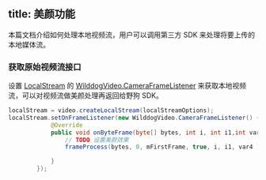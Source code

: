 title: 美颜功能
---

本篇文档介绍如何处理本地视频流，用户可以调用第三方 SDK 来处理将要上传的本地媒体流。


### 获取原始视频流接口

设置 [LocalStream](/conversation/Android/api/LocalStream.html) 的 [WilddogVideo.CameraFrameListener](/conversation/Android/api/camera-frame-listener.html) 来获取本地视频流，可以对视频流做美颜处理再返回给野狗 SDK。

```java
localStream = video.createLocalStream(localStreamOptions);
localStream.setOnFrameListener(new WilddogVideo.CameraFrameListener() {
            @Override
            public void onByteFrame(byte[] bytes, int i, int i1,int var4, long var5) {
                // TODO 设置美颜效果
                frameProcess(bytes, 0, mFirstFrame, true, i, i1, var4 );//data 可以传空 根据TextureId进行美颜

            }
        });
```
